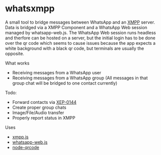 # whatsxmpp
A small tool to bridge messages between WhatsApp and an [XMPP](https://xmpp.org/) server.
Data is bridged via a XMPP Component and a WhatsApp Web session managed by whatsapp-web.js.
The WhatsApp Web session runs headless and therfore can be hosted on a server, but the
initial login has to be done over the qr code which seems to cause issues because the app
expects a white background with a black qr code, but terminals are usually the opposite.

What works
- Receiving messages from a WhatsApp user
- Receiving messages from a WhatsApp group (All messages in that group chat will be bridged to one contact currently)

Todo:
- Forward contacts via [XEP-0144](https://xmpp.org/extensions/xep-0144.html)
- Create proper group chats
- Image/File/Audio transfer
- Properly report status in XMPP

Uses
- [xmpp.js](https://github.com/xmppjs/xmpp.js/)
- [whatsapp-web.js](https://github.com/pedroslopez/whatsapp-web.js)
- [node-qrcode](https://github.com/soldair/node-qrcode)
